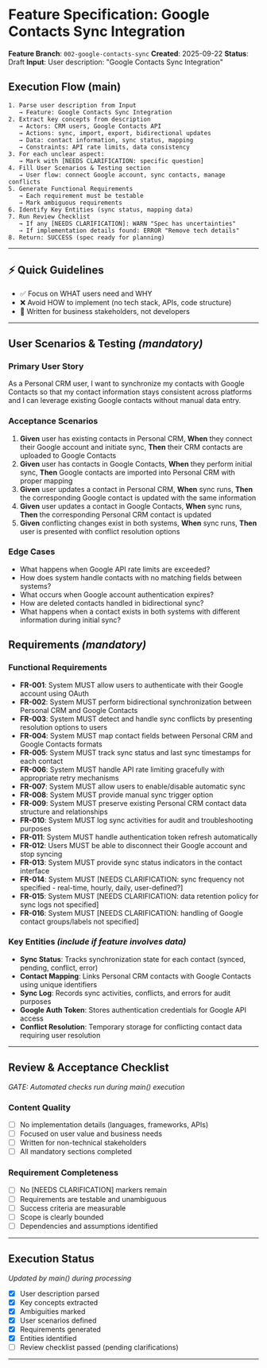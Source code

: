 # Feature Specification: Google Contacts Sync Integration

**Feature Branch**: `002-google-contacts-sync`
**Created**: 2025-09-22
**Status**: Draft
**Input**: User description: "Google Contacts Sync Integration"

## Execution Flow (main)
```
1. Parse user description from Input
   → Feature: Google Contacts Sync Integration
2. Extract key concepts from description
   → Actors: CRM users, Google Contacts API
   → Actions: sync, import, export, bidirectional updates
   → Data: contact information, sync status, mapping
   → Constraints: API rate limits, data consistency
3. For each unclear aspect:
   → Mark with [NEEDS CLARIFICATION: specific question]
4. Fill User Scenarios & Testing section
   → User flow: connect Google account, sync contacts, manage conflicts
5. Generate Functional Requirements
   → Each requirement must be testable
   → Mark ambiguous requirements
6. Identify Key Entities (sync status, mapping data)
7. Run Review Checklist
   → If any [NEEDS CLARIFICATION]: WARN "Spec has uncertainties"
   → If implementation details found: ERROR "Remove tech details"
8. Return: SUCCESS (spec ready for planning)
```

---

## ⚡ Quick Guidelines
- ✅ Focus on WHAT users need and WHY
- ❌ Avoid HOW to implement (no tech stack, APIs, code structure)
- 👥 Written for business stakeholders, not developers

---

## User Scenarios & Testing *(mandatory)*

### Primary User Story
As a Personal CRM user, I want to synchronize my contacts with Google Contacts so that my contact information stays consistent across platforms and I can leverage existing Google contacts without manual data entry.

### Acceptance Scenarios
1. **Given** user has existing contacts in Personal CRM, **When** they connect their Google account and initiate sync, **Then** their CRM contacts are uploaded to Google Contacts
2. **Given** user has contacts in Google Contacts, **When** they perform initial sync, **Then** Google contacts are imported into Personal CRM with proper mapping
3. **Given** user updates a contact in Personal CRM, **When** sync runs, **Then** the corresponding Google contact is updated with the same information
4. **Given** user updates a contact in Google Contacts, **When** sync runs, **Then** the corresponding Personal CRM contact is updated
5. **Given** conflicting changes exist in both systems, **When** sync runs, **Then** user is presented with conflict resolution options

### Edge Cases
- What happens when Google API rate limits are exceeded?
- How does system handle contacts with no matching fields between systems?
- What occurs when Google account authentication expires?
- How are deleted contacts handled in bidirectional sync?
- What happens when a contact exists in both systems with different information during initial sync?

## Requirements *(mandatory)*

### Functional Requirements
- **FR-001**: System MUST allow users to authenticate with their Google account using OAuth
- **FR-002**: System MUST perform bidirectional synchronization between Personal CRM and Google Contacts
- **FR-003**: System MUST detect and handle sync conflicts by presenting resolution options to users
- **FR-004**: System MUST map contact fields between Personal CRM and Google Contacts formats
- **FR-005**: System MUST track sync status and last sync timestamps for each contact
- **FR-006**: System MUST handle API rate limiting gracefully with appropriate retry mechanisms
- **FR-007**: System MUST allow users to enable/disable automatic sync
- **FR-008**: System MUST provide manual sync trigger option
- **FR-009**: System MUST preserve existing Personal CRM contact data structure and relationships
- **FR-010**: System MUST log sync activities for audit and troubleshooting purposes
- **FR-011**: System MUST handle authentication token refresh automatically
- **FR-012**: Users MUST be able to disconnect their Google account and stop syncing
- **FR-013**: System MUST provide sync status indicators in the contact interface
- **FR-014**: System MUST [NEEDS CLARIFICATION: sync frequency not specified - real-time, hourly, daily, user-defined?]
- **FR-015**: System MUST [NEEDS CLARIFICATION: data retention policy for sync logs not specified]
- **FR-016**: System MUST [NEEDS CLARIFICATION: handling of Google contact groups/labels not specified]

### Key Entities *(include if feature involves data)*
- **Sync Status**: Tracks synchronization state for each contact (synced, pending, conflict, error)
- **Contact Mapping**: Links Personal CRM contacts with Google Contacts using unique identifiers
- **Sync Log**: Records sync activities, conflicts, and errors for audit purposes
- **Google Auth Token**: Stores authentication credentials for Google API access
- **Conflict Resolution**: Temporary storage for conflicting contact data requiring user resolution

---

## Review & Acceptance Checklist
*GATE: Automated checks run during main() execution*

### Content Quality
- [ ] No implementation details (languages, frameworks, APIs)
- [ ] Focused on user value and business needs
- [ ] Written for non-technical stakeholders
- [ ] All mandatory sections completed

### Requirement Completeness
- [ ] No [NEEDS CLARIFICATION] markers remain
- [ ] Requirements are testable and unambiguous
- [ ] Success criteria are measurable
- [ ] Scope is clearly bounded
- [ ] Dependencies and assumptions identified

---

## Execution Status
*Updated by main() during processing*

- [x] User description parsed
- [x] Key concepts extracted
- [x] Ambiguities marked
- [x] User scenarios defined
- [x] Requirements generated
- [x] Entities identified
- [ ] Review checklist passed (pending clarifications)

---